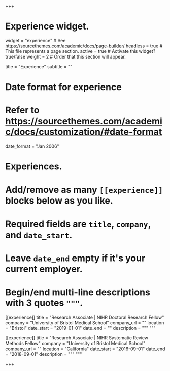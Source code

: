 +++
# Experience widget.
widget = "experience"  # See https://sourcethemes.com/academic/docs/page-builder/
headless = true  # This file represents a page section.
active = true  # Activate this widget? true/false
weight = 2  # Order that this section will appear.

title = "Experience"
subtitle = ""

# Date format for experience
#   Refer to https://sourcethemes.com/academic/docs/customization/#date-format
date_format = "Jan 2006"

# Experiences.
#   Add/remove as many `[[experience]]` blocks below as you like.
#   Required fields are `title`, `company`, and `date_start`.
#   Leave `date_end` empty if it's your current employer.
#   Begin/end multi-line descriptions with 3 quotes `"""`.
[[experience]]
  title = "Research Associate | NIHR Doctoral Research Fellow"
  company = "University of Bristol Medical School"
  company_url = ""
  location = "Bristol"
  date_start = "2019-01-01"
  date_end = ""
  description = """ """

[[experience]]
  title = "Research Associate | NIHR Systematic Review Methods Fellow"
  company = "University of Bristol Medical School"
  company_url = ""
  location = "California"
  date_start = "2016-09-01"
  date_end = "2018-09-01"
  description = """ """

+++
